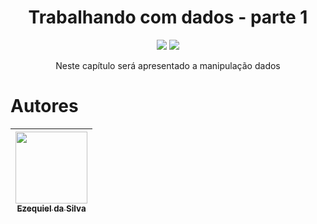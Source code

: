 <h1 align="center"> Trabalhando com dados - parte 1 </h1>

<p align="center">
<img src="http://img.shields.io/static/v1?label=STATUS&message=EM%20DESENVOLVIMENTO&color=GREEN&style=for-the-badge"/>
<img src="https://img.shields.io/static/v1?label=Linguagem de programação&message=Javascript&color=d3d523&style=for-the-badge&logo=JavaScript"/>
</p>

<p align="center">Neste capítulo será apresentado a manipulação dados</p>

# Autores

|  [<img src="https://instagram.faru6-1.fna.fbcdn.net/v/t51.2885-19/217640692_121618710166484_5152424791510700053_n.jpg?stp=dst-jpg_s150x150&_nc_ht=instagram.faru6-1.fna.fbcdn.net&_nc_cat=108&_nc_ohc=zqYO_Z2dg4gAX_r83b7&edm=ACWDqb8BAAAA&ccb=7-5&oh=00_AfBMdDwlDb0EhomFhak8sC5_e1nHklx6fNhVSV43-u2ZFQ&oe=63F86370&_nc_sid=1527a3" width=115><br><sub>Ezequiel da Silva</sub>](https://github.com/Ezequiel-Silva) |
| :---: |
